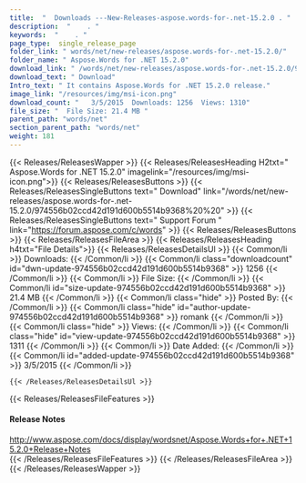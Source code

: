 ```yaml
---
title:  "  Downloads ---New-Releases-aspose.words-for-.net-15.2.0 . " 
description:  "    . " 
keywords:  "    . " 
page_type:  single_release_page
folder_link: " words/net/new-releases/aspose.words-for-.net-15.2.0/"
folder_name: " Aspose.Words for .NET 15.2.0"
download_link: " /words/net/new-releases/aspose.words-for-.net-15.2.0/974556b02ccd42d191d600b5514b9368"
download_text: " Download"
Intro_text: " It contains Aspose.Words for .NET 15.2.0 release."
image_link: "/resources/img/msi-icon.png"
download_count: "   3/5/2015  Downloads: 1256  Views: 1310"
file_size: "  File Size: 21.4 MB "
parent_path: "words/net"
section_parent_path: "words/net"
weight: 181 
---
```


{{< Releases/ReleasesWapper >}}
  {{< Releases/ReleasesHeading H2txt=" Aspose.Words for .NET 15.2.0" imagelink="/resources/img/msi-icon.png">}}
  {{< Releases/ReleasesButtons >}}
    {{< Releases/ReleasesSingleButtons text=" Download" link="/words/net/new-releases/aspose.words-for-.net-15.2.0/974556b02ccd42d191d600b5514b9368%20%20" >}}
    {{< Releases/ReleasesSingleButtons text=" Support Forum " link="https://forum.aspose.com/c/words" >}}
  {{< Releases/ReleasesButtons >}}
  {{< Releases/ReleasesFileArea >}}
    {{< Releases/ReleasesHeading h4txt="File Details">}}
    {{< Releases/ReleasesDetailsUl >}}
            {{< Common/li  >}} Downloads: {{< /Common/li >}} 
      {{< Common/li class="downloadcount" id="dwn-update-974556b02ccd42d191d600b5514b9368" >}} 1256 {{< /Common/li >}} 
      {{< Common/li  >}} File Size: {{< /Common/li >}} 
      {{< Common/li id="size-update-974556b02ccd42d191d600b5514b9368" >}} 21.4 MB {{< /Common/li >}} 
      {{< Common/li  class="hide" >}} Posted By: {{< /Common/li >}} 
      {{< Common/li class="hide" id="author-update-974556b02ccd42d191d600b5514b9368" >}} romank {{< /Common/li >}} 
      {{< Common/li class="hide"  >}} Views: {{< /Common/li >}} 
      {{< Common/li class="hide" id="view-update-974556b02ccd42d191d600b5514b9368" >}} 1311 {{< /Common/li >}} 
      {{< Common/li  >}} Date Added: {{< /Common/li >}} 
      {{< Common/li id="added-update-974556b02ccd42d191d600b5514b9368" >}} 3/5/2015 {{< /Common/li >}} 

    {{< /Releases/ReleasesDetailsUl >}}

  {{< Releases/ReleasesFileFeatures >}}
      <h4>Release Notes</h4><div><a href="http://www.aspose.com/docs/display/wordsnet/Aspose.Words+for+.NET+15.2.0+Release+Notes">http://www.aspose.com/docs/display/wordsnet/Aspose.Words+for+.NET+15.2.0+Release+Notes</a></div>
  {{< /Releases/ReleasesFileFeatures >}}
 {{< /Releases/ReleasesFileArea >}}
{{< /Releases/ReleasesWapper >}}


